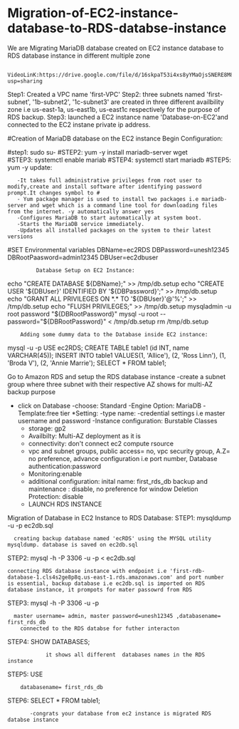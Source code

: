 # Migration-of-EC2-instance-database-to-RDS-databse-instance
 We are Migrating  MariaDB database created on  EC2 instance database to RDS database instance in different multiple zone

      VideoLinK:https://drive.google.com/file/d/16skpaT53i4xs8yYMaOjsSNERE8M8j2kM/view?usp=sharing
 
 Step1: Created a VPC name 'first-VPC' 
 Step2: three subnets named 'first-subnet', '1b-subnet2', '1c-subnet3' are created in three different availbility zone i.e us-east-1a, us-east1b, us-east1c respectively for the purpose of RDS backup.
 Step3: launched a EC2 instance name 'Database-on-EC2'and  connected to the EC2 instane private ip address.

 #Creation of MariaDB database on the EC2 instance
              Begin Configuration:
              
  #step1: sudo su-
  #STEP2: yum -y install mariadb-server wget  
  #STEP3: systemctl enable mariab
  #STEP4: systemctl start mariadb
  #STEP5: yum -y update:

       -It takes full administrative privileges from root user to modify,create and install software after identifying password prompt.It changes symbol to #
       - Yum package manager is used to install two packages i.e mariadb-server and wget which is a command line tool for downloading files from the internet. -y automatically answer yes
       -Configures MariaDB to start automatically at system boot.
       -Starts the MariaDB service immediately.
       -Updates all installed packages on the system to their latest versions
           
   #SET Environmental variables
        DBName=ec2RDS
        DBPassword=unesh12345
        DBRootPaasword=admin12345
        DBUser=ec2dbuser

            
             Database Setup on EC2 Instance:
echo "CREATE DATABASE ${DBName};" >> /tmp/db.setup
echo "CREATE USER '${DBUser}' IDENTIFIED BY '${DBPassword}';" >> /tmp/db.setup
echo "GRANT ALL PRIVILEGES ON *.* TO '${DBUser}'@'%';" >> /tmp/db.setup
echo "FLUSH PRIVILEGES;" >> /tmp/db.setup
mysqladmin -u root password "${DBRootPassword}"
mysql -u root --password="${DBRootPassword}" < /tmp/db.setup
rm /tmp/db.setup


        Adding some dummy data to the Database inside EC2 instance:
mysql -u <username> -p <databasename>
USE ec2RDS;
CREATE TABLE table1 (id INT, name VARCHAR(45));
INSERT INTO table1 VALUES(1, 'Allice'), (2, 'Ross Linn'), (1, 'Broda V'), (2, 'Annie Marrie');
SELECT * FROM table1;



 Go to Amazon RDS and setup the RDS database instance
   -create a subnet group where three subnet with their respective AZ shows for multi-AZ backup purpose
   - click on Database
       -choose: Standard
       -Engine Option: MariaDB
       -Template:free tier
     *Setting:
        -type name:
        -credential settings i.e master username and password
        -Instance configuration: Burstable Classes
        - storage: gp2
        - Availbilty: Multi-AZ deployment as it is 
        - connectivity: don't connect ec2 compute rsource 
        - vpc and subnet groups, public access= no, vpc security group, A.Z= no preference, advance configuration i.e port number, Database authentication:password
        - Monitoring:enable
        - additional configuration:
                        inital name: first_rds_db
                        backup and maintenance : disable, no preference for window
                        Deletion Protection: disable
       - LAUNCH RDS INSTANCE



Migration of Database in EC2 Instance to RDS Database:
    STEP1:  mysqldump -u <username> -p <databasename> ec2db.sql

      creating backup database named 'ecRDS' using the MYSQL utility mysqldump. database is saved on ec2db.sql
      
  STEP2: mysql -h <replace-rds-end-point-here> -P 3306 -u <master username> -p <databsename on RDS>  < ec2db.sql
  
    connecting RDS database instance with endpoint i.e 'first-rdb-database-1.cls4s2ge8p8q.us-east-1.rds.amazonaws.com' and port number is essential, backup database i.e ec2db.sql is imported on RDS database instance, it prompots for mater passowrd from RDS
     
  STEP3: mysql -h <replace-rds-end-point-here> -P 3306 -u <master username> -p

      master username= admin, master password=unesh12345 ,databasename= first_rds_db
        connected to the RDS databse for futher interacton

  STEP4: SHOW DATABASES;

                it shows all different  databases names in the RDS instance
        
  STEP5: USE <databasenaem>

        databasename= first_rds_db
      
  STEP6: SELECT * FROM table1;

           -congrats your database from ec2 instance is migrated RDS databse instance




        
 
      
